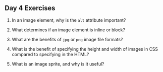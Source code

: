 ## Day 4 Exercises


1.  In an image element, why is the `alt` attribute important?
2.  What determines if an image element is inline or block?
3.  What are the benefits of `jpg` or `png` image file formats?

1.  What is the benefit of specifying the height and width of images in CSS compared to specifying in the HTML?
2.  What is an image sprite, and why is it useful?
